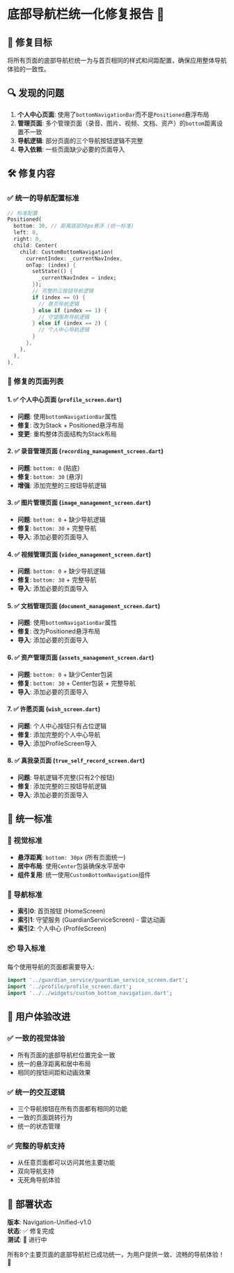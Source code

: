 # 底部导航栏统一化修复报告 📱

## 🎯 修复目标
将所有页面的底部导航栏统一为与首页相同的样式和间距配置，确保应用整体导航体验的一致性。

## 🔍 发现的问题
1. **个人中心页面**: 使用了`bottomNavigationBar`而不是`Positioned`悬浮布局
2. **管理页面**: 多个管理页面（录音、图片、视频、文档、资产）的`bottom`距离设置不一致
3. **导航逻辑**: 部分页面的三个导航按钮逻辑不完整
4. **导入依赖**: 一些页面缺少必要的页面导入

## 🛠️ 修复内容

### ✅ 统一的导航配置标准
```dart
// 标准配置
Positioned(
  bottom: 30, // 距离底部30px悬浮 (统一标准)
  left: 0,
  right: 0,
  child: Center(
    child: CustomBottomNavigation(
      currentIndex: _currentNavIndex,
      onTap: (index) {
        setState(() {
          _currentNavIndex = index;
        });
        // 完整的三按钮导航逻辑
        if (index == 0) {
          // 首页导航逻辑
        } else if (index == 1) {
          // 守望服务导航逻辑
        } else if (index == 2) {
          // 个人中心导航逻辑
        }
      },
    ),
  ),
),
```

### 🔧 修复的页面列表

#### 1. ✅ 个人中心页面 (`profile_screen.dart`)
- **问题**: 使用`bottomNavigationBar`属性
- **修复**: 改为Stack + Positioned悬浮布局
- **变更**: 重构整体页面结构为Stack布局

#### 2. ✅ 录音管理页面 (`recording_management_screen.dart`)
- **问题**: `bottom: 0` (贴底)
- **修复**: `bottom: 30` (悬浮)
- **增强**: 添加完整的三按钮导航逻辑

#### 3. ✅ 图片管理页面 (`image_management_screen.dart`)
- **问题**: `bottom: 0` + 缺少导航逻辑
- **修复**: `bottom: 30` + 完整导航
- **导入**: 添加必要的页面导入

#### 4. ✅ 视频管理页面 (`video_management_screen.dart`)
- **问题**: `bottom: 0` + 缺少导航逻辑
- **修复**: `bottom: 30` + 完整导航
- **导入**: 添加必要的页面导入

#### 5. ✅ 文档管理页面 (`document_management_screen.dart`)
- **问题**: 使用`bottomNavigationBar`属性
- **修复**: 改为Positioned悬浮布局
- **导入**: 添加必要的页面导入

#### 6. ✅ 资产管理页面 (`assets_management_screen.dart`)
- **问题**: `bottom: 0` + 缺少Center包装
- **修复**: `bottom: 30` + Center包装 + 完整导航
- **导入**: 添加必要的页面导入

#### 7. ✅ 许愿页面 (`wish_screen.dart`)
- **问题**: 个人中心按钮只有占位逻辑
- **修复**: 添加完整的个人中心导航
- **导入**: 添加ProfileScreen导入

#### 8. ✅ 真我录页面 (`true_self_record_screen.dart`)
- **问题**: 导航逻辑不完整(只有2个按钮)
- **修复**: 添加完整的三按钮导航逻辑
- **导入**: 添加必要的页面导入

## 📏 统一标准

### 🎨 视觉标准
- **悬浮距离**: `bottom: 30px` (所有页面统一)
- **居中布局**: 使用`Center`包装确保水平居中
- **组件复用**: 统一使用`CustomBottomNavigation`组件

### 🧭 导航标准
- **索引0**: 首页按钮 (HomeScreen)
- **索引1**: 守望服务 (GuardianServiceScreen) - 雷达动画
- **索引2**: 个人中心 (ProfileScreen)

### 📦 导入标准
每个使用导航的页面都需要导入:
```dart
import '../guardian_service/guardian_service_screen.dart';
import '../profile/profile_screen.dart';
import '../../widgets/custom_bottom_navigation.dart';
```

## 🎯 用户体验改进

### ✅ 一致的视觉体验
- 所有页面的底部导航栏位置完全一致
- 统一的悬浮距离和居中布局
- 相同的按钮间距和动画效果

### ✅ 统一的交互逻辑
- 三个导航按钮在所有页面都有相同的功能
- 一致的页面跳转行为
- 统一的状态管理

### ✅ 完整的导航支持
- 从任意页面都可以访问其他主要功能
- 双向导航支持
- 无死角导航体验

## 🚀 部署状态

**版本**: Navigation-Unified-v1.0  
**状态**: ✅ 修复完成  
**测试**: 🔄 进行中  

所有8个主要页面的底部导航栏已成功统一，为用户提供一致、流畅的导航体验！ 🎉
